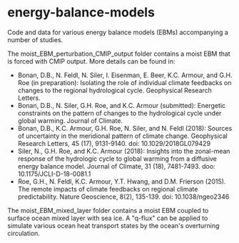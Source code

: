 # energy-balance-models

Code and data for various energy balance models (EBMs) accompanying a number of studies. 

The moist_EBM_perturbation_CMIP_output folder contains a moist EBM that is forced with CMIP output. More details can be found in:
  
* Bonan, D.B., N. Feldl, N. Siler, I. Eisenman, E. Beer, K.C. Armour, and G.H. Roe (in preparation): Isolating the role of individual climate feedbacks on changes to the regional hydrological cycle. Geophysical Research Letters.
* Bonan, D.B., N. Siler, G.H. Roe, and K.C. Armour (submitted): Energetic constraints on the pattern of changes to the hydrological cycle under global warming. Journal of Climate.
* Bonan, D.B., K.C. Armour, G.H. Roe, N. Siler, and N. Feldl (2018): Sources of uncertainty in the meridional pattern of climate change. Geophysical Research Letters, 45 (17), 9131-9140. doi: 10.1029/2018GL079429
* Siler, N., G.H. Roe, and K.C. Armour (2018): Insights into the zonal-mean response of the hydrologic cycle to global warming from a diffusive energy balance model. Journal of Climate, 31 (18), 7481-7493. doo: 10.1175/JCLI-D-18-0081.1
* Roe, G.H., N. Feldl, K.C. Armour, Y.T. Hwang, and D.M. Frierson (2015). The remote impacts of climate feedbacks on regional climate predictability. Nature Geoscience, 8(2), 135-139. doi: 10.1038/ngeo2346

The moist_EBM_mixed_layer folder contains a moist EBM coupled to surface ocean mixed layer with sea ice. A "q-flux" can be applied to simulate various ocean heat transport states by the ocean's overturning circulation.

